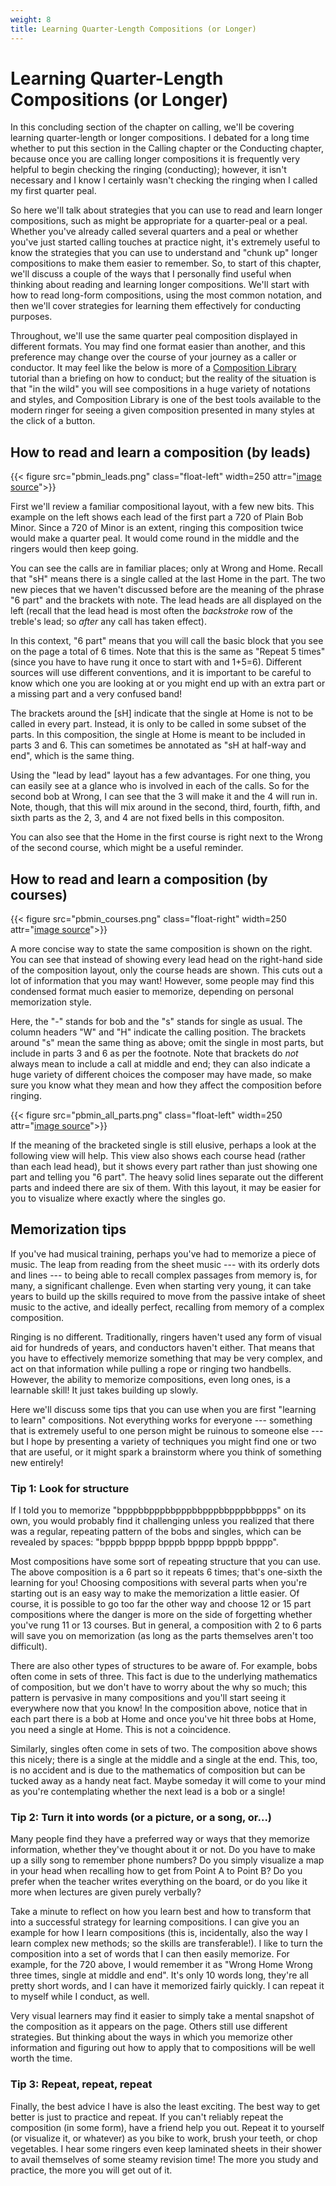 ```yaml
---
weight: 8 
title: Learning Quarter-Length Compositions (or Longer)
---
```


# Learning Quarter-Length Compositions (or Longer)

In this concluding section of the chapter on calling, we'll be covering learning quarter-length or longer compositions. I debated for a long time whether to put this section in the Calling chapter or the Conducting chapter, because once you are calling longer compositions it is frequently very helpful to begin checking the ringing (conducting); however, it isn't necessary and I know I certainly wasn't checking the ringing when I called my first quarter peal. 

So here we'll talk about strategies that you can use to read and learn longer compositions, such as might be appropriate for a quarter-peal or a peal. Whether you've already called several quarters and a peal or whether you've just started calling touches at practice night, it's extremely useful to know the strategies that you can use to understand and "chunk up" longer compositions to make them easier to remember. So, to start of this chapter, we'll discuss a couple of the ways that I personally find useful when thinking about reading and learning longer compositions.  We'll start with how to read long-form compositions, using the most common notation, and then we'll cover strategies for learning them effectively for conducting purposes.

Throughout, we'll use the same quarter peal composition displayed in different formats. You may find one format easier than another, and this preference may change over the course of your journey as a caller or conductor. It may feel like the below is more of a [Composition Library](complib.org) tutorial than a briefing on how to conduct; but the reality of the situation is that "in the wild" you will see compositions in a huge variety of notations and styles, and Composition Library is one of the best tools available to the modern ringer for seeing a given composition presented in many styles at the click of a button.

## How to read and learn a composition (by leads)

{{< figure src="pbmin_leads.png" class="float-left" width=250 attr="[image source](https://complib.org/composition/10395)">}}

First we'll review a familiar compositional layout, with a few new bits. This example on the left shows each lead of the first part a 720 of Plain Bob Minor. Since a 720 of Minor is an extent, ringing this composition twice would make a quarter peal. It would come round in the middle and the ringers would then keep going.

You can see the calls are in familiar places; only at Wrong and Home. Recall that "sH" means there is a single called at the last Home in the part. The two new pieces that we haven't discussed before are the meaning of the phrase "6 part" and the brackets with note. The lead heads are all displayed on the left (recall that the lead head is most often the _backstroke_ row of the treble's lead; so _after_ any call has taken effect).

In this context, "6 part" means that you will call the basic block that you see on the page a total of 6 times. Note that this is the same as "Repeat 5 times" (since you have to have rung it once to start with and 1+5=6). Different sources will use different conventions, and it is important to be careful to know which one you are looking at or you might end up with an extra part or a missing part and a very confused band!

The brackets around the [sH] indicate that the single at Home is not to be called in every part. Instead, it is only to be called in some subset of the parts. In this composition, the single at Home is meant to be included in parts 3 and 6. This can sometimes be annotated as "sH at half-way and end", which is the same thing.

Using the "lead by lead" layout has a few advantages. For one thing, you can easily see at a glance who is involved in each of the calls. So for the second bob at Wrong, I can see that the 3 will make it and the 4 will run in. Note, though, that this will mix around in the second, third, fourth, fifth, and sixth parts as the 2, 3, and 4 are not fixed bells in this compositon. 

You can also see that the Home in the first course is right next to the Wrong of the second course, which might be a useful reminder. 



## How to read and learn a composition (by courses)

{{< figure src="pbmin_courses.png" class="float-right" width=250 attr="[image source](https://complib.org/composition/10395)">}}

A more concise way to state the same composition is shown on the right. You can see that instead of showing every lead head on the right-hand side of the composition layout, only the course heads are shown. This cuts out a lot of information that you may want! However, some people may find this condensed format much easier to memorize, depending on personal memorization style.

Here, the "-" stands for bob and the "s" stands for single as usual. The column headers "W" and "H" indicate the calling position. The brackets around "s" mean the same thing as above; omit the single in most parts, but include in parts 3 and 6 as per the footnote. Note that brackets do _not_ always mean to include a call at middle and end; they can also indicate a huge variety of different choices the composer may have made, so make sure you know what they mean and how they affect the composition before ringing.

{{< figure src="pbmin_all_parts.png" class="float-left" width=250 attr="[image source](https://complib.org/composition/10395)">}}

If the meaning of the bracketed single is still elusive, perhaps a look at the following view will help. This view also shows each course head (rather than each lead head), but it shows every part rather than just showing one part and telling you "6 part". The heavy solid lines separate out the different parts and indeed there are six of them. With this layout, it may be easier for you to visualize where exactly where the singles go.

## Memorization tips

If you've had musical training, perhaps you've had to memorize a piece of music. The leap from reading from the sheet music --- with its orderly dots and lines --- to being able to recall complex passages from memory is, for many, a significant challenge. Even when starting very young, it can take years to build up the skills required to move from the passive intake of sheet music to the active, and ideally perfect, recalling from memory of a complex composition. 

Ringing is no different. Traditionally, ringers haven't used any form of visual aid for hundreds of years, and conductors haven't either. That means that you have to effectively memorize something that may be very complex, and act on that information while pulling a rope or ringing two handbells. However, the ability to memorize compositions, even long ones, is a learnable skill! It just takes building up slowly. 

Here we'll discuss some tips that you can use when you are first "learning to learn" compositions. Not everything works for everyone --- something that is extremely useful to one person might be ruinous to someone else --- but I hope by presenting a variety of techniques you might find one or two that are useful, or it might spark a brainstorm where you think of something new entirely! 

### Tip 1: Look for structure

If I told you to memorize "bpppbbpppbbpppbbpppbbpppbbppps" on its own, you would probably find it challenging unless you realized that there was a regular, repeating pattern of the bobs and singles, which can be revealed by spaces: "bpppb bpppp bpppb bpppp bpppb bpppp". 

Most compositions have some sort of repeating structure that you can use. The above composition is a 6 part so it repeats 6 times; that's one-sixth the learning for you! Choosing compositions with several parts when you're starting out is an easy way to make the memorization a little easier. Of course, it is possible to go too far the other way and choose 12 or 15 part compositions where the danger is more on the side of forgetting whether you've rung 11 or 13 courses. But in general, a composition with 2 to 6 parts will save you on memorization (as long as the parts themselves aren't too difficult).

There are also other types of structures to be aware of. For example, bobs often come in sets of three. This fact is due to the underlying mathematics of composition, but we don't have to worry about the why so much; this pattern is pervasive in many compositions and you'll start seeing it everywhere now that you know! In the composition above, notice that in each part there is a bob at Home and once you've hit three bobs at Home, you need a single at Home. This is not a coincidence.

Similarly, singles often come in sets of two. The composition above shows this nicely; there is a single at the middle and a single at the end. This, too, is no accident and is due to the mathematics of composition but can be tucked away as a handy neat fact. Maybe someday it will come to your mind as you're contemplating whether the next lead is a bob or a single!

### Tip 2: Turn it into words (or a picture, or a song, or...)

Many people find they have a preferred way or ways that they memorize information, whether they've thought about it or not. Do you have to make up a silly song to remember phone numbers? Do you simply visualize a map in your head when recalling how to get from Point A to Point B? Do you prefer when the teacher writes everything on the board, or do you like it more when lectures are given purely verbally?

Take a minute to reflect on how you learn best and how to transform that into a successful strategy for learning compositions. I can give you an example for how I learn compositions (this is, incidentally, also the way I learn complex new methods; so the skills are transferable!). I like to turn the composition into a set of words that I can then easily memorize. For example, for the 720 above, I would remember it as "Wrong Home Wrong three times, single at middle and end". It's only 10 words long, they're all pretty short words, and I can have it memorized fairly quickly. I can repeat it to myself while I conduct, as well. 

Very visual learners may find it easier to simply take a mental snapshot of the composition as it appears on the page. Others still use different strategies. But thinking about the ways in which you memorize other information and figuring out how to apply that to compositions will be well worth the time.

### Tip 3: Repeat, repeat, repeat

Finally, the best advice I have is also the least exciting. The best way to get better is just to practice and repeat. If you can't reliably repeat the composition (in some form), have a friend help you out. Repeat it to yourself (or visualize it, or whatever) as you bike to work, brush your teeth, or chop vegetables. I hear some ringers even keep laminated sheets in their shower to avail themselves of some steamy revision time! The more you study and practice, the more you will get out of it.


